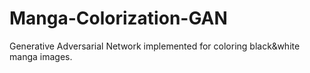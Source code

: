 # Manga-Colorization-GAN
Generative Adversarial Network implemented for coloring black&amp;white manga images.
